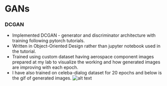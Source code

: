# GANs

### DCGAN
* Implemented DCGAN - generator and discriminator architecture with training following pytorch
tutorials.
* Written in Object-Oriented Design rather than jupyter notebook used in the tutorial.
* Trained using custom dataset having aerospace component images prepared at my lab to visualize
the working and how generated images are improving with each epoch.
* I have also trained on celeba-dialog dataset for 20 epochs and below is the gif of generated images.
![alt text](https://github.com/mkpvasu/GANs/blob/main/dcgan_pytorch/dcgan_animation.gif)
